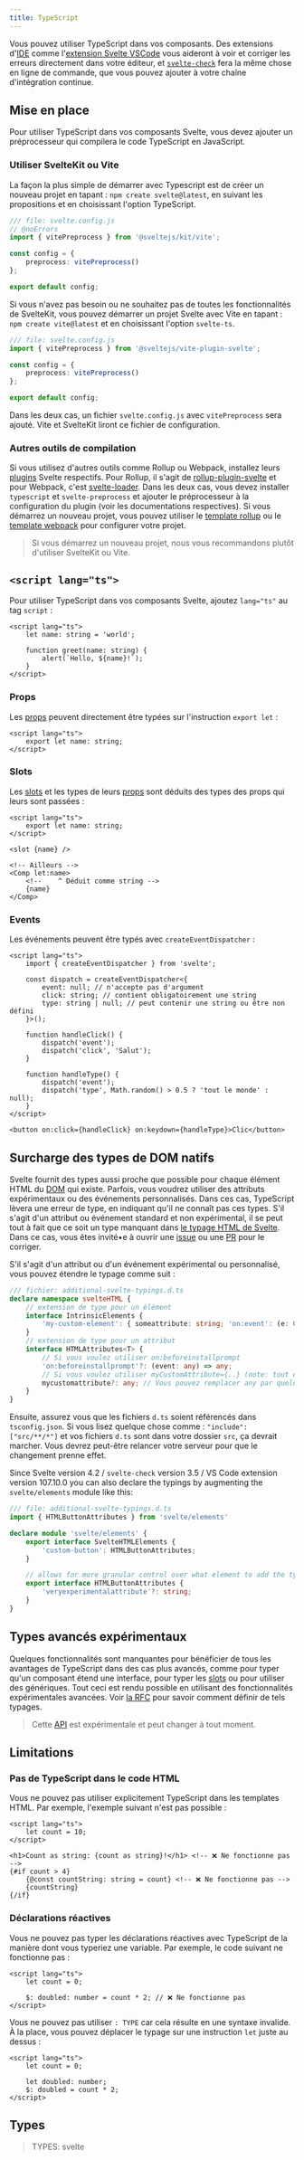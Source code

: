 ```yaml
---
title: TypeScript
---
```


Vous pouvez utiliser TypeScript dans vos composants. Des extensions d'<span class="vo">[IDE](/docs/development#ide)</span> comme l'[extension Svelte VSCode](https://marketplace.visualstudio.com/items?itemName=svelte.svelte-vscode) vous aideront à voir et corriger les erreurs directement dans votre éditeur, et [`svelte-check`](https://www.npmjs.com/package/svelte-check) fera la même chose en ligne de commande, que vous pouvez ajouter à votre chaîne d'intégration continue.

## Mise en place

Pour utiliser TypeScript dans vos composants Svelte, vous devez ajouter un préprocesseur qui compilera le code TypeScript en JavaScript.

### Utiliser SvelteKit ou Vite

La façon la plus simple de démarrer avec Typescript est de créer un nouveau projet en tapant : `npm create svelte@latest`, en suivant les propositions et en choisissant l'option TypeScript.

```ts
/// file: svelte.config.js
// @noErrors
import { vitePreprocess } from '@sveltejs/kit/vite';

const config = {
	preprocess: vitePreprocess()
};

export default config;
```

Si vous n'avez pas besoin ou ne souhaitez pas de toutes les fonctionnalités de SvelteKit, vous pouvez démarrer un projet Svelte avec Vite en tapant : `npm create vite@latest` et en choisissant l'option `svelte-ts`.

```ts
/// file: svelte.config.js
import { vitePreprocess } from '@sveltejs/vite-plugin-svelte';

const config = {
	preprocess: vitePreprocess()
};

export default config;
```

Dans les deux cas, un fichier `svelte.config.js` avec `vitePreprocess` sera ajouté. Vite et SvelteKit liront ce fichier de configuration.

### Autres outils de compilation

Si vous utilisez d'autres outils comme Rollup ou Webpack, installez leurs <span class="vo">[plugins](/docs/development#plugin)</span> Svelte respectifs. Pour Rollup, il s'agit de [rollup-plugin-svelte](https://github.com/sveltejs/rollup-plugin-svelte) et pour Webpack, c'est [svelte-loader](https://github.com/sveltejs/svelte-loader). Dans les deux cas, vous devez installer `typescript` et `svelte-preprocess` et ajouter le préprocesseur à la configuration du plugin (voir les documentations respectives). Si vous démarrez un nouveau projet, vous pouvez utiliser le [template rollup](https://github.com/sveltejs/template) ou le [template webpack](https://github.com/sveltejs/template-webpack) pour configurer votre projet.

> Si vous démarrez un nouveau projet, nous vous recommandons plutôt d'utiliser SvelteKit ou Vite.

## `<script lang="ts">`

Pour utiliser TypeScript dans vos composants Svelte, ajoutez `lang="ts"` au tag `script` :

```svelte
<script lang="ts">
	let name: string = 'world';

	function greet(name: string) {
		alert(`Hello, ${name}!`);
	}
</script>
```

### Props

Les <span class="vo">[props](/docs/sveltejs#props)</span> peuvent directement être typées sur l'instruction `export let` :

```svelte
<script lang="ts">
	export let name: string;
</script>
```

### Slots

Les <span class="vo">[slots](/docs/sveltejs#slot)</span> et les types de leurs <span class="vo">[props](/docs/sveltejs#props)</span> sont déduits des types des props qui leurs sont passées :

```svelte
<script lang="ts">
	export let name: string;
</script>

<slot {name} />

<!-- Ailleurs -->
<Comp let:name>
	<!--    ^ Déduit comme string -->
	{name}
</Comp>
```

### Events

Les événements peuvent être typés avec `createEventDispatcher` :

```svelte
<script lang="ts">
	import { createEventDispatcher } from 'svelte';

	const dispatch = createEventDispatcher<{
		event: null; // n'accepte pas d'argument
		click: string; // contient obligatoirement une string
		type: string | null; // peut contenir une string ou être non défini
	}>();

	function handleClick() {
		dispatch('event');
		dispatch('click', 'Salut');
	}

	function handleType() {
		dispatch('event');
		dispatch('type', Math.random() > 0.5 ? 'tout le monde' : null);
	}
</script>

<button on:click={handleClick} on:keydown={handleType}>Clic</button>
```

## Surcharge des types de DOM natifs

Svelte fournit des types aussi proche que possible pour chaque élément HTML du <span class="vo">[DOM](/docs/web#dom)</span> qui existe. Parfois, vous voudrez utiliser des attributs expérimentaux ou des événements personnalisés. Dans ces cas, TypeScript lèvera une erreur de type, en indiquant qu'il ne connaît pas ces types. S'il s'agit d'un attribut ou événement standard et non expérimental, il se peut tout à fait que ce soit un type manquant dans [le typage HTML de Svelte](https://github.com/sveltejs/svelte/blob/master/packages/svelte/elements.d.ts). Dans ce cas, vous êtes invité•e à ouvrir une <span class="vo">[issue](/docs/development#issue)</span> ou une <span class="vo">[PR](/docs/development#pull-request)</span> pour le corriger.

S'il s'agit d'un attribut ou d'un événement expérimental ou personnalisé, vous pouvez étendre le typage comme suit :

```ts
/// fichier: additional-svelte-typings.d.ts
declare namespace svelteHTML {
	// extension de type pour un élément
	interface IntrinsicElements {
		'my-custom-element': { someattribute: string; 'on:event': (e: CustomEvent<any>) => void };
	}
	// extension de type pour un attribut
	interface HTMLAttributes<T> {
		// Si vous voulez utiliser on:beforeinstallprompt
		'on:beforeinstallprompt'?: (event: any) => any;
		// Si vous voulez utiliser myCustomAttribute={..} (note: tout en minuscule)
		mycustomattribute?: any; // Vous pouvez remplacer any par quelque chose de plus précis si vous le souhaitez
	}
}
```

Ensuite, assurez vous que les fichiers `d.ts` soient référencés dans `tsconfig.json`. Si vous lisez quelque chose comme : `"include": ["src/**/*"]` et vos fichiers `d.ts` sont dans votre dossier `src`, ça devrait marcher. Vous devrez peut-être relancer votre serveur pour que le changement prenne effet.

Since Svelte version 4.2 / `svelte-check` version 3.5 / VS Code extension version 107.10.0 you can also declare the typings by augmenting the `svelte/elements` module like this:

```ts
/// file: additional-svelte-typings.d.ts
import { HTMLButtonAttributes } from 'svelte/elements'

declare module 'svelte/elements' {
    export interface SvelteHTMLElements {
        'custom-button': HTMLButtonAttributes;
    }

	// allows for more granular control over what element to add the typings to
    export interface HTMLButtonAttributes {
        'veryexperimentalattribute'?: string;
    }
}
```

## Types avancés expérimentaux

Quelques fonctionnalités sont manquantes pour bénéficier de tous les avantages de TypeScript dans des cas plus avancés, comme pour typer qu'un composant étend une interface, pour typer les <span class="vo">[slots](/docs/sveltejs#slot)</span> ou pour utiliser des génériques. Tout ceci est rendu possible en utilisant des fonctionnalités expérimentales avancées. Voir [la RFC](https://github.com/dummdidumm/rfcs/blob/ts-typedefs-within-svelte-components/text/ts-typing-props-slots-events.md) pour savoir comment définir de tels typages.

> Cette <span class="vo">[API](/docs/development#api)</span> est expérimentale et peut changer à tout moment.

## Limitations

### Pas de TypeScript dans le code HTML

Vous ne pouvez pas utiliser explicitement TypeScript dans les templates HTML. Par exemple, l'exemple suivant n'est pas possible :

```svelte
<script lang="ts">
	let count = 10;
</script>

<h1>Count as string: {count as string}!</h1> <!-- ❌ Ne fonctionne pas -->
{#if count > 4}
	{@const countString: string = count} <!-- ❌ Ne fonctionne pas -->
	{countString}
{/if}
```

### Déclarations réactives

Vous ne pouvez pas typer les déclarations réactives avec TypeScript de la manière dont vous typeriez une variable. Par exemple, le code suivant ne fonctionne pas :

```svelte
<script lang="ts">
	let count = 0;

	$: doubled: number = count * 2; // ❌ Ne fonctionne pas
</script>
```

Vous ne pouvez pas utiliser `: TYPE` car cela résulte en une syntaxe invalide. À la place, vous pouvez déplacer le typage sur une instruction `let` juste au dessus :

```svelte
<script lang="ts">
	let count = 0;

	let doubled: number;
	$: doubled = count * 2;
</script>
```

## Types

> TYPES: svelte
